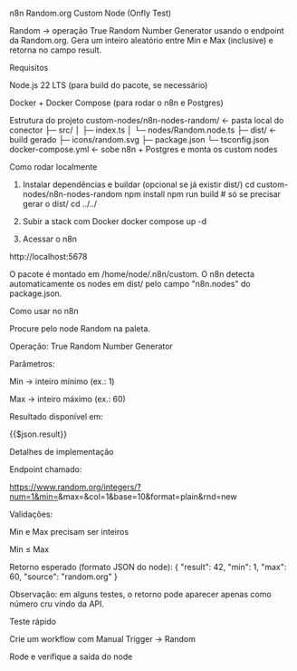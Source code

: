 n8n Random.org Custom Node (Onfly Test)

Random → operação True Random Number Generator usando o endpoint da Random.org.
Gera um inteiro aleatório entre Min e Max (inclusive) e retorna no campo result.

Requisitos

Node.js 22 LTS (para build do pacote, se necessário)

Docker + Docker Compose (para rodar o n8n e Postgres)

Estrutura do projeto
custom-nodes/n8n-nodes-random/   ← pasta local do conector
  ├─ src/
  │  ├─ index.ts
  │  └─ nodes/Random.node.ts
  ├─ dist/                       ← build gerado
  ├─ icons/random.svg
  ├─ package.json
  └─ tsconfig.json
docker-compose.yml                ← sobe n8n + Postgres e monta os custom nodes

Como rodar localmente
1) Instalar dependências e buildar (opcional se já existir dist/)
cd custom-nodes/n8n-nodes-random
npm install
npm run build   # só se precisar gerar o dist/
cd ../../

2) Subir a stack com Docker
docker compose up -d

3) Acessar o n8n

http://localhost:5678

O pacote é montado em /home/node/.n8n/custom.
O n8n detecta automaticamente os nodes em dist/ pelo campo "n8n.nodes" do package.json.

Como usar no n8n

Procure pelo node Random na paleta.

Operação: True Random Number Generator

Parâmetros:

Min → inteiro mínimo (ex.: 1)

Max → inteiro máximo (ex.: 60)

Resultado disponível em:

{{$json.result}}

Detalhes de implementação

Endpoint chamado:

https://www.random.org/integers/?num=1&min=<MIN>&max=<MAX>&col=1&base=10&format=plain&rnd=new


Validações:

Min e Max precisam ser inteiros

Min ≤ Max

Retorno esperado (formato JSON do node):
{
  "result": 42,
  "min": 1,
  "max": 60,
  "source": "random.org"
}


 Observação: em alguns testes, o retorno pode aparecer apenas como número cru vindo da API.

 Teste rápido

Crie um workflow com Manual Trigger → Random

Rode e verifique a saída do node
